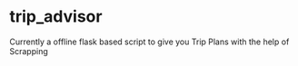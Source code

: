 # trip_advisor
Currently a offline flask based script to give you Trip Plans with the help of Scrapping
